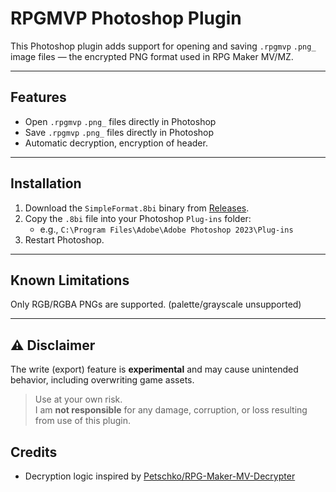 # RPGMVP Photoshop Plugin

This Photoshop plugin adds support for opening and saving `.rpgmvp` `.png_` image files — the encrypted PNG format used in RPG Maker MV/MZ.

---

##  Features

- Open `.rpgmvp` `.png_` files directly in Photoshop
- Save `.rpgmvp` `.png_` files directly in Photoshop
- Automatic decryption, encryption of header.
---

##  Installation

1. Download the `SimpleFormat.8bi` binary from [Releases](https://github.com/banatic/RPGMVP-Photoshop-Plugin/releases).
2. Copy the `.8bi` file into your Photoshop `Plug-ins` folder:
    - e.g., `C:\Program Files\Adobe\Adobe Photoshop 2023\Plug-ins`
3. Restart Photoshop.

---

## Known Limitations
Only RGB/RGBA PNGs are supported. (palette/grayscale unsupported)

---

## ⚠️ Disclaimer

The write (export) feature is **experimental** and may cause unintended behavior, including overwriting game assets.

> Use at your own risk.  
> I am **not responsible** for any damage, corruption, or loss resulting from use of this plugin.

## Credits

- Decryption logic inspired by [Petschko/RPG-Maker-MV-Decrypter](https://github.com/Petschko/RPG-Maker-MV-Decrypter)
